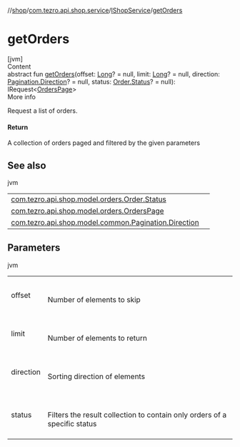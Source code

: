 //[shop](../../../index.md)/[com.tezro.api.shop.service](../index.md)/[IShopService](index.md)/[getOrders](get-orders.md)



# getOrders  
[jvm]  
Content  
abstract fun [getOrders](get-orders.md)(offset: [Long](https://kotlinlang.org/api/latest/jvm/stdlib/kotlin/-long/index.html)? = null, limit: [Long](https://kotlinlang.org/api/latest/jvm/stdlib/kotlin/-long/index.html)? = null, direction: [Pagination.Direction](../../com.tezro.api.shop.model.common/-pagination/-direction/index.md)? = null, status: [Order.Status](../../com.tezro.api.shop.model.orders/-order/-status/index.md)? = null): IRequest<[OrdersPage](../../com.tezro.api.shop.model.orders/-orders-page/index.md)>  
More info  


Request a list of orders.



#### Return  


A collection of orders paged and filtered by the given parameters



## See also  
  
jvm  
  
| | |
|---|---|
| <a name="com.tezro.api.shop.service/IShopService/getOrders/#kotlin.Long?#kotlin.Long?#com.tezro.api.shop.model.common.Pagination.Direction?#com.tezro.api.shop.model.orders.Order.Status?/PointingToDeclaration/"></a>[com.tezro.api.shop.model.orders.Order.Status](../../com.tezro.api.shop.model.orders/-order/-status/index.md)| <a name="com.tezro.api.shop.service/IShopService/getOrders/#kotlin.Long?#kotlin.Long?#com.tezro.api.shop.model.common.Pagination.Direction?#com.tezro.api.shop.model.orders.Order.Status?/PointingToDeclaration/"></a>|
| <a name="com.tezro.api.shop.service/IShopService/getOrders/#kotlin.Long?#kotlin.Long?#com.tezro.api.shop.model.common.Pagination.Direction?#com.tezro.api.shop.model.orders.Order.Status?/PointingToDeclaration/"></a>[com.tezro.api.shop.model.orders.OrdersPage](../../com.tezro.api.shop.model.orders/-orders-page/index.md)| <a name="com.tezro.api.shop.service/IShopService/getOrders/#kotlin.Long?#kotlin.Long?#com.tezro.api.shop.model.common.Pagination.Direction?#com.tezro.api.shop.model.orders.Order.Status?/PointingToDeclaration/"></a>|
| <a name="com.tezro.api.shop.service/IShopService/getOrders/#kotlin.Long?#kotlin.Long?#com.tezro.api.shop.model.common.Pagination.Direction?#com.tezro.api.shop.model.orders.Order.Status?/PointingToDeclaration/"></a>[com.tezro.api.shop.model.common.Pagination.Direction](../../com.tezro.api.shop.model.common/-pagination/-direction/index.md)| <a name="com.tezro.api.shop.service/IShopService/getOrders/#kotlin.Long?#kotlin.Long?#com.tezro.api.shop.model.common.Pagination.Direction?#com.tezro.api.shop.model.orders.Order.Status?/PointingToDeclaration/"></a>|
  


## Parameters  
  
jvm  
  
| | |
|---|---|
| <a name="com.tezro.api.shop.service/IShopService/getOrders/#kotlin.Long?#kotlin.Long?#com.tezro.api.shop.model.common.Pagination.Direction?#com.tezro.api.shop.model.orders.Order.Status?/PointingToDeclaration/"></a>offset| <a name="com.tezro.api.shop.service/IShopService/getOrders/#kotlin.Long?#kotlin.Long?#com.tezro.api.shop.model.common.Pagination.Direction?#com.tezro.api.shop.model.orders.Order.Status?/PointingToDeclaration/"></a><br><br>Number of elements to skip<br><br>|
| <a name="com.tezro.api.shop.service/IShopService/getOrders/#kotlin.Long?#kotlin.Long?#com.tezro.api.shop.model.common.Pagination.Direction?#com.tezro.api.shop.model.orders.Order.Status?/PointingToDeclaration/"></a>limit| <a name="com.tezro.api.shop.service/IShopService/getOrders/#kotlin.Long?#kotlin.Long?#com.tezro.api.shop.model.common.Pagination.Direction?#com.tezro.api.shop.model.orders.Order.Status?/PointingToDeclaration/"></a><br><br>Number of elements to return<br><br>|
| <a name="com.tezro.api.shop.service/IShopService/getOrders/#kotlin.Long?#kotlin.Long?#com.tezro.api.shop.model.common.Pagination.Direction?#com.tezro.api.shop.model.orders.Order.Status?/PointingToDeclaration/"></a>direction| <a name="com.tezro.api.shop.service/IShopService/getOrders/#kotlin.Long?#kotlin.Long?#com.tezro.api.shop.model.common.Pagination.Direction?#com.tezro.api.shop.model.orders.Order.Status?/PointingToDeclaration/"></a><br><br>Sorting direction of elements<br><br>|
| <a name="com.tezro.api.shop.service/IShopService/getOrders/#kotlin.Long?#kotlin.Long?#com.tezro.api.shop.model.common.Pagination.Direction?#com.tezro.api.shop.model.orders.Order.Status?/PointingToDeclaration/"></a>status| <a name="com.tezro.api.shop.service/IShopService/getOrders/#kotlin.Long?#kotlin.Long?#com.tezro.api.shop.model.common.Pagination.Direction?#com.tezro.api.shop.model.orders.Order.Status?/PointingToDeclaration/"></a><br><br>Filters the result collection to contain only orders of a specific status<br><br>|
  
  



